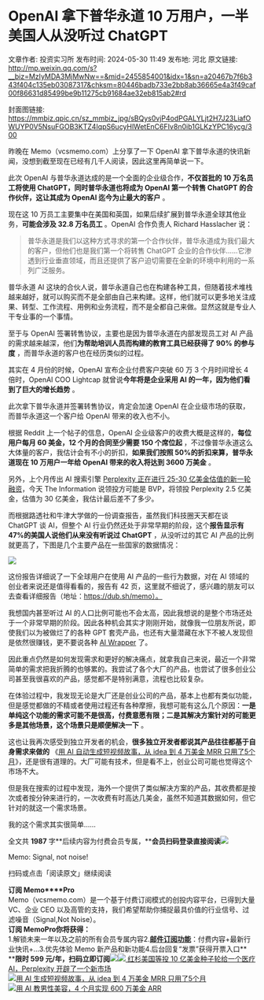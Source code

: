 # OpenAI 拿下普华永道 10 万用户，一半美国人从没听过 ChatGPT

文章作者: 投资实习所
发布时间: 2024-05-30 11:49
发布地: 河北
原文链接: http://mp.weixin.qq.com/s?__biz=MzIyMDA3MjMwNw==&mid=2455854001&idx=1&sn=a20467b7f6b343f404c135eb03087317&chksm=80446badb733e2bb8ab36665e4a3f49caf00f86631d85499be9b11275cb91684ae32eb815ab2#rd

封面图链接: https://mmbiz.qpic.cn/sz_mmbiz_jpg/sBQys0vjP4odPGALYLjt2H7J23LiafOWUYP0V5NsuFGOB3KTZ4IqpS6ucyHlWetEnC6FIv8n0ib1GLKzYPC16ycg/300

昨晚在 Memo（vcsmemo.com）上分享了一下 OpenAI 拿下普华永道的快讯新闻，没想到截至现在已经有几千人阅读，因此这里再简单说一下。

此次 OpenAI 与普华永道达成的是一个全面的企业级合作，**不仅首批的 10 万名员工将使用 ChatGPT，同时普华永道也将成为 OpenAI
第一个转售 ChatGPT 的合作伙伴，这让其成为 OpenAI 迄今为止最大的客户** 。

现在这 10 万员工主要集中在美国和英国，如果后续扩展到普华永道全球其他业务，**可能会涉及 32.8 万名员工** 。OpenAI 合作负责人
Richard Hasslacher 说：

> 普华永道是我们以这种方式寻求的第一个合作伙伴，普华永道成为我们最大的客户，但他们也是我们第一个将转售 ChatGPT
> 企业的合作伙伴……它渗透到行业垂直领域，而且还提供了客户迫切需要在全新的环境中利用的一系列广泛服务。

普华永道 AI
这块的合伙人说，普华永道自己也在构建各种工具，但随着技术堆栈越来越好，就可以购买而不是全部由自己来构建。这样，他们就可以更多地关注成果、转型、工作流程、用例和业务流程，而不是全都自己来做。显然这就是专业人干专业事的一个事情。

至于与 OpenAI 签署转售协议，主要也是因为普华永道在内部发现员工对 AI 产品的需求越来越深，他们**为帮助培训人员而构建的教育工具已经获得了 90%
的参与度** ，而普华永道的客户也在经历类似的过程。

其实在 4 月份的时候，OpenAI 宣布企业付费客户突破 60 万 3 个月时间增长 4 倍时，OpenAI COO Lightcap
就曾说**今年将是企业采用 AI 的一年，因为他们看到了巨大的增长趋势** 。

此次拿下普华永道并签署转售协议，肯定会加速 OpenAI 在企业级市场的获取，而普华永道这一个客户给 OpenAI 带来的收入也不小。

根据 Reddit 上一个帖子的信息，OpenAI 企业级客户的收费大概是这样的，**每位用户每月 60 美金，12 个月的合同至少需要 150
个席位起** ，不过像普华永道这么大体量的客户，我估计会有不小的折扣，**如果我们按照 50%的折扣来算，普华永道现在 10 万用户一年给 OpenAI
带来的收入将达到 3600 万美金** 。

另外，上个月传出 AI 搜索引擎 [Perplexity 正在进行 25-30
亿美金估值的新一轮融资](http://mp.weixin.qq.com/s?__biz=MzIyMDA3MjMwNw==&mid=2455853573&idx=1&sn=054c2458585a6123c7d2fe05e206c814&chksm=80446a19b733e30f172f93d7fce947309e991f2c31b1f2d1a21a19a08760f55b4dda67aa80bb&scene=21#wechat_redirect)，今天
The Information 说领投方可能是 BVP，将领投 Perplexity 2.5 亿美金，估值为 30 亿美金，我估计最后差不了多少。

而根据路透社和牛津大学做的一份调查报告，虽然我们科技圈天天都在谈 ChatGPT 谈 AI，但整个 AI 行业仍然还处于非常早期的阶段，这个**报告显示有
47%的美国人说他们从来没有听说过 ChatGPT** ，从没听过的其它 AI 产品的比例就更高了，下图是几个主要产品在一些国家的数据情况：

![](https://mmbiz.qpic.cn/sz_mmbiz_png/sBQys0vjP4odPGALYLjt2H7J23LiafOWU2tgnjXkTy4XqLPKpZHTegibbeO4ibcamXxLZkmS2icMaBUpShVWs1ol1g/640?wx_fmt=png&from=appmsg)

这份报告详细说了一下全球用户在使用 AI 产品的一些行为数据，对在 AI 领域的创业者来说还是值得看看的，报告有 42
页，这里就不细说了，感兴趣的朋友可以去查看详细报告（地址：https://dub.sh/memo）。

我想国内甚至听过 AI
的人口比例可能也不会太高，因此我想说的是整个市场还处于一个非常早期的阶段。因此各种机会其实才刚刚开始，就像我一位朋友所说，即使我们以为被做烂了的各种 GPT
套壳产品，也还有大量潜藏在水下不被人发现但是依然很赚钱，更不要说各种 [AI
Wrapper](http://mp.weixin.qq.com/s?__biz=MzIyMDA3MjMwNw==&mid=2455853803&idx=1&sn=ca65e6937688e81bc7ad3605bda00663&chksm=80446af7b733e3e1003b52e815b29ee391c8340d9b574d1b9c626e56f7da33c6e36f71398e18&scene=21#wechat_redirect)
了。

因此重点仍然是如何发现需求和更好的解决痛点，就拿我自己来说，最近一个非常简单的需求把我折腾的也够累的。我尝试了各个大厂的产品，也尝试了很多创业公司甚至我很喜欢的产品，感觉都不是特别满意，流程也比较复杂。

在体验过程中，我发现无论是大厂还是创业公司的产品，基本上也都有类似功能，但是感觉都做的不精或者使用过程还有各种摩擦，我想可能有这么几个原因：**一是单纯这个功能的需求可能不是很高，付费意愿有限；二是其解决方案针对的可能更多是其他场景，这个场景只是顺便解决一下**
。

这也让我再次感受到独立开发者的机会，**很多独立开发者都说其产品往往都基于自身需求来做的** 《[用 AI 自动生成短视频故事，从 idea 到 4 万美金
MRR
只用了5个月](http://mp.weixin.qq.com/s?__biz=MzIyMDA3MjMwNw==&mid=2455853915&idx=1&sn=8f233fc3b634952678b4c55f7ff24339&chksm=80446b47b733e2515f70a40054b9602e18a7e2e1dbb26c82fc0e5f4455f2aabb48dfada83531&scene=21#wechat_redirect)》，还是很有道理的。大厂可能有技术，但是看不上，创业公司可能也觉得这个市场不大。

但是我在搜索的过程中发现，海外一个提供了类似解决方案的产品，其收费都是按次或者按分钟来进行的，一次收费有时高达几美金，虽然不知道其数据如何，但它针对的就这一个需求场景。

我的这个需求其实很简单……

全文共 **1987**
字**后续内容为付费会员专属，****会员扫码登录直接阅读**![](https://mmbiz.qpic.cn/sz_mmbiz_png/sBQys0vjP4odPGALYLjt2H7J23LiafOWUzMsdY4hlibPaSI8hw0dEGICLeBVuMDribBIdIWTCuLdgUcU97uOapr7Q/640?wx_fmt=png&from=appmsg)  

Memo: Signal, not noise!

扫码或点击「阅读原文」继续阅读

**订阅 Memo****Pro**  
Memo（vcsmemo.com）是一个基于付费订阅模式的创投内容平台，已得到大量 VC、企业 CEO
以及高管的支持，我们希望帮助你捕捉最具价值的行业信号、过滤噪音（Signal,Not Noise）。  
**订阅 Memo****Pro****你将获得：**  
1.解锁未来一年以及之前的所有会员专属内容2.[**邮件订阅功能**](http://mp.weixin.qq.com/s?__biz=MzIyMDA3MjMwNw==&mid=2455853781&idx=1&sn=b6f8e3ddc87e9531f3f8c3e9cd98bd9f&chksm=80446ac9b733e3df93b89c17e905182bda7f4d132f3ac468961dfd70badeb92b9fcdf9f7083b&scene=21#wechat_redirect)：付费内容+最新行业快讯+...3.优先体验
Memo 新产品和新功能4.后台回复“发票”获得开票入口**  
****限时 599
元/年，扫码立即订阅**![](https://mmbiz.qpic.cn/mmbiz_png/mrJibAziaMQhQGoNHniac6wGOyRe172dlS0HCYicyjiaCTtly2pULIz6YPNsXeRjoQFSuDYezsia4ibhbAc1X3GKtVRyw/640?wx_fmt=png&wxfrom=5&wx_lazy=1&wx_co=1)[![](https://mmbiz.qpic.cn/sz_mmbiz_jpg/sBQys0vjP4oj6kVk5lIKric4icbMQUvE1Djs9eN9JYRgRQJ77ibhftKMmDkZLC0wvRYANdOx8tZtMTRk9EFBRdzVA/640?wx_fmt=jpeg)
红杉美国等投 10 亿美金种子轮给一个医疗 AI，Perplexity
开辟了一个新市场](https://mp.weixin.qq.com/s?__biz=MzIyMDA3MjMwNw==&mid=2455853573&idx=1&sn=054c2458585a6123c7d2fe05e206c814&chksm=80446a19b733e30f172f93d7fce947309e991f2c31b1f2d1a21a19a08760f55b4dda67aa80bb&scene=21#wechat_redirect)  
[![](https://mmbiz.qpic.cn/sz_mmbiz_jpg/sBQys0vjP4rcndKRWY3OiaiahUSzz9dVtD9Cu05A1I13sDtHRmvLkNFrB2Y01qIiam9OMVjjSVZMuoWH6dxJDqo2Q/640?wx_fmt=jpeg)用
AI 生成短视频故事，从 idea 到 4 万美金 MRR
只用了5个月](https://mp.weixin.qq.com/s?__biz=MzIyMDA3MjMwNw==&mid=2455853915&idx=1&sn=8f233fc3b634952678b4c55f7ff24339&chksm=80446b47b733e2515f70a40054b9602e18a7e2e1dbb26c82fc0e5f4455f2aabb48dfada83531&scene=21#wechat_redirect)  
[![](https://mmbiz.qpic.cn/sz_mmbiz_jpg/sBQys0vjP4oGiae6Mg3EFYxcXicSy5Vjj5OtyicMyYxJDdtiaia0qjLPHrNqaeDc8KazQWDmZgkDnqGQDowstGNrzyA/640?wx_fmt=jpeg)用
AI 教男性美容，4 个月实现 600 万美金
ARR](https://mp.weixin.qq.com/s?__biz=MzIyMDA3MjMwNw==&mid=2455853803&idx=1&sn=ca65e6937688e81bc7ad3605bda00663&chksm=80446af7b733e3e1003b52e815b29ee391c8340d9b574d1b9c626e56f7da33c6e36f71398e18&scene=21#wechat_redirect)

  


